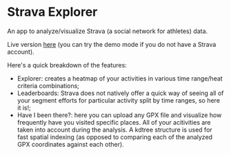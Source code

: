 # Strava Explorer

An app to analyze/visualize Strava (a social network for athletes) data.

Live version [here](http://139.59.157.188) (you can try the demo mode if you do not have a Strava account).

Here's a quick breakdown of the features:
- Explorer: creates a heatmap of your activities in various time range/heat criteria combinations;
- Leaderboards: Strava does not natively offer a quick way of seeing all of your segment efforts for particular activity split by time ranges, so here it is!;
- Have I been there?: here you can upload any GPX file and visualize how frequently have you visited specific places. All of your acitivities are taken into account during the analysis. A kdtree structure is used for fast spatial indexing (as opposed to comparing each of the analyzed GPX coordinates against each other). 

